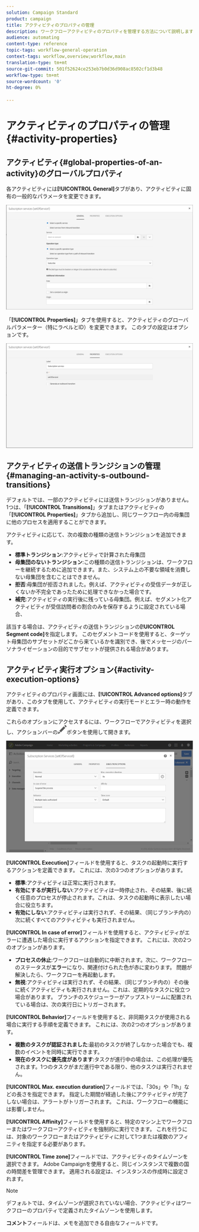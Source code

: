 ```yaml
---
solution: Campaign Standard
product: campaign
title: アクティビティのプロパティの管理
description: ワークフローアクティビティのプロパティを管理する方法について説明します。
audience: automating
content-type: reference
topic-tags: workflow-general-operation
context-tags: workflow,overview;workflow,main
translation-type: tm+mt
source-git-commit: 501f52624ce253eb7b0d36d908ac8502cf1d3b48
workflow-type: tm+mt
source-wordcount: '0'
ht-degree: 0%

---
```



# アクティビティのプロパティの管理 {#activity-properties}

## アクティビティ{#global-properties-of-an-activity}のグローバルプロパティ

各アクティビティには&#x200B;**[!UICONTROL General]**&#x200B;タブがあり、アクティビティに固有の一般的なパラメータを変更できます。

![](assets/activity-properties.png)

「**[!UICONTROL Properties]**」タブを使用すると、アクティビティのグローバルパラメーター（特にラベルとID）を変更できます。 このタブの設定はオプションです。

![](assets/activity-properties2.png)

## アクティビティの送信トランジションの管理{#managing-an-activity-s-outbound-transitions}

デフォルトでは、一部のアクティビティには送信トランジションがありません。 1つは、「**[!UICONTROL Transitions]**」タブまたはアクティビティの「**[!UICONTROL Properties]**」タブから追加し、同じワークフロー内の母集団に他のプロセスを適用することができます。

アクティビティに応じて、次の複数の種類の送信トランジションを追加できます。

* **標準トランジション**:アクティビティで計算された母集団
* **母集団のないトランジション**:この種類の送信トランジションは、ワークフローを継続するために追加できます。また、システム上の不要な領域を消費しない母集団を含むことはできません。
* **拒否**:母集団が拒否されました。例えば、アクティビティの受信データが正しくないか不完全であったために処理できなかった場合です。
* **補完**:アクティビティの実行後に残っている母集団。例えば、セグメント化アクティビティが受信訪問者の割合のみを保存するように設定されている場合、

該当する場合は、アクティビティの送信トランジションの&#x200B;**[!UICONTROL Segment code]**&#x200B;を指定します。 このセグメントコードを使用すると、ターゲット母集団のサブセットがどこから来ているかを識別でき、後でメッセージのパーソナライゼーションの目的でサブセットが提供される場合があります。

## アクティビティ実行オプション{#activity-execution-options}

アクティビティのプロパティ画面には、**[!UICONTROL Advanced options]**&#x200B;タブがあり、このタブを使用して、アクティビティの実行モードとエラー時の動作を定義できます。

これらのオプションにアクセスするには、ワークフローでアクティビティを選択し、アクションバーの![](assets/edit_darkgrey-24px.png)ボタンを使用して開きます。

![](assets/wkf_advanced_parameters.png)

**[!UICONTROL Execution]**&#x200B;フィールドを使用すると、タスクの起動時に実行するアクションを定義できます。 これには、次の3つのオプションがあります。

* **標準**:アクティビティは正常に実行されます。
* **有効にするが実行しない**:アクティビティは一時停止され、その結果、後に続く任意のプロセスが停止されます。これは、タスクの起動時に表示したい場合に役立ちます。
* **有効にしない**:アクティビティは実行されず、その結果、（同じブランチ内の）次に続くすべてのアクティビティも実行されません。

**[!UICONTROL In case of error]**&#x200B;フィールドを使用すると、アクティビティがエラーに遭遇した場合に実行するアクションを指定できます。 これには、次の2つのオプションがあります。

* **プロセスの休止**:ワークフローは自動的に中断されます。次に、ワークフローのステータスが&#x200B;**エラー**&#x200B;になり、関連付けられた色が赤に変わります。 問題が解決したら、ワークフローを再起動します。
* **無視**:アクティビティは実行されず、その結果、（同じブランチ内の）その後に続くアクティビティも実行されません。これは、定期的なタスクに役立つ場合があります。 ブランチのスケジューラーがアップストリームに配置されている場合は、次の実行日にトリガーされます。

**[!UICONTROL Behavior]**&#x200B;フィールドを使用すると、非同期タスクが使用される場合に実行する手順を定義できます。 これには、次の2つのオプションがあります。

* **複数のタスクが認証されました**:最初のタスクが終了しなかった場合でも、複数のイベントを同時に実行できます。
* **現在のタスクに優先度があります**:タスクが進行中の場合は、この処理が優先されます。1つのタスクがまだ進行中である限り、他のタスクは実行されません。

**[!UICONTROL Max. execution duration]**&#x200B;フィールドでは、「30s」や「1h」などの長さを指定できます。 指定した期間が経過した後にアクティビティが完了しない場合は、アラートがトリガーされます。 これは、ワークフローの機能には影響しません。

**[!UICONTROL Affinity]**&#x200B;フィールドを使用すると、特定のマシン上でワークフローまたはワークフローアクティビティを強制的に実行できます。 これを行うには、対象のワークフローまたはアクティビティに対して1つまたは複数のアフィニティを指定する必要があります。

**[!UICONTROL Time zone]**&#x200B;フィールドでは、アクティビティのタイムゾーンを選択できます。 Adobe Campaignを使用すると、同じインスタンスで複数の国の時間差を管理できます。 適用される設定は、インスタンスの作成時に設定されます。

>[!NOTE]
>
>デフォルトでは、タイムゾーンが選択されていない場合、アクティビティはワークフローのプロパティで定義されたタイムゾーンを使用します。

**コメント**&#x200B;フィールドは、メモを追加できる自由なフィールドです。
